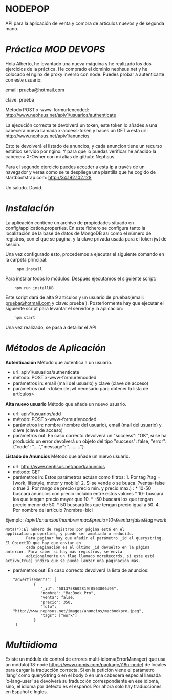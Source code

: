 **NODEPOP**
==============================================================================
API para la aplicación de venta y compra de artículos nuevos y de segunda mano.

*Práctica MOD DEVOPS*
===========================================
Hola Alberto, he levantado una nueva máquina y he realizado los dos ejercicios de la práctica.
He comprado el dominio nephsus.net y he colocado el nginx de proxy inverso con node. Puedes probar a autenticarte con este usuario:

email:  prueba@hotmail.com

clave:  prueba

Método POST x-www-formurlencoded: http://www.nephsus.net/apiv1/usuarios/authenticate

La ejecución correcta te devolverá un token, este token lo añades a una cabecera nueva llamada x-access-token y haces un GET a esta url:
http://www.nephsus.net/apiv1/anuncios

Esto te devolverá el listado de anuncios, y cada anuncion tiene un recurso estático servido por nginx. Y para que lo puedas verificar he 
añadido la cabecera X-Owner con mi alias de github: Nephsus.

Para el segundo ejercicio puedes acceder a esta ip a través de un navegador y veras como se te despliega una plantilla que he cogido de startbootstrap.com:
http://34.192.102.128

Un saludo.
David.

*Instalación*
===========================================
La aplicación contiene un archivo de propiedades situado en config/application.properties. En este fichero 
se configura tanto la localización de la base de datos de MongoDB así como el número de registros, con el que se pagina, y 
la clave privada usada para el token jwt de sesión.

Una vez configurado esto, procedemos a ejecutar el siguiente comando en la carpeta principal:
         
         npm install

 
Para instalar todos lo módulos. Después ejecutamos el siguiente script:

        npm run installDB

Este script dará de alta 9 artículos y un usuario de pruebas(email: prueba@hotmail.com y clave: prueba ).
Posteriormente hay que ejecutar el siguiente script para levantar el servidor y la aplicación:

        npm start
 

Una vez realizado, se pasa a detallar el API.

*Métodos de Aplicación*
===========================================

 **Autenticación**
 Método que autentica a un usuario.
 
 * url:    apiv1/usuarios/authenticate
 * método: POST x-www-formurlencoded
 * parámetros in:  email (mail del usuario) y clave (clave de acceso)
 * parámetros out: <token de jwt necesario para obtener la lista de artículos>
 
 
 **Alta nuevo usuario**
 Método que añade un nuevo usuario.
  
 * url:    apiv1/usuarios/add
 * método: POST x-www-formurlencoded
 * parámetros in:  nombre (nombre del usuario), email (mail del usuario) y clave (clave de acceso)
 * parámetros out: En caso correcto devolverá un "success": "OK", si se ha producido un error devolverá un objeto del tipo "success": false, "error": {"code": "....","message": "........."} 
 
 
  **Listado de Anuncios**
  Método que añade un nuevo usuario.
   
  * url:    http://www.nephsus.net/apiv1/anuncios
  * método: GET 
  * parámetros in:  Estos parámetros actúan como filtros:
                        1. Por tag ?tag = [work, lifestyle, motor y mobile]
                        2. Si se vende o se busca. ?venta=false o true
                        3. Por rango de precio (precio min. y precio max.) :
                                    * 10-50 buscará anuncios con precio incluido entre estos valores
                                    * 10- buscará los que tengan precio mayor que 10.
                                    * -50 buscará los que tengan precio menor de 50.
                                    * 50 buscará los que tengan precio igual a 50. 
                        4. Por nombre del artículo ?nombre=bici
                        
   Ejemplo:
        _/apiv1/anuncios?nombre=mac&precio=10-&venta=false&tag=work_
            
    Nota(*):El número de registros por página está en el application.properties, y puede ser ampliado o reducido. 
             Para paginar hay que añadir el parámetro _id al querystring. El ObjectID que hay que enviar en 
             cada paginación es el último _id devuelto en la página anterior. Para saber si hay más registros, se envía 
             adicionalmente un flag llamado moreRecords, si este está activo(true) indica que se puede lanzar una paginación más.
  * parámetros out: En caso correcto devolverá la lista de anuncios: 
  
  
        "advertisements": [
                 {
                    "_id": "5813758602819f0563806d95",
                    "nombre": "MacBook Pro",
                    "venta": false,
                    "precio": 350,
                    "foto": "http://www.nephsus.net/images/anuncios/macbookpro.jpeg",
                    "tags": ["work"]
                 }
         ]
         
*Multiidioma*
===========================================
Existe un módulo de control de errores multi-idioma(ErrorManager) que usa
un módulo(i18-node https://www.npmjs.com/package/i18n-node) de locales para cargar
la traducción correcta. Si en la petición viene el parámetro 'lang' como queryString ó en el body ó 
en una cabecera especial llamada 'x-lang-user' se devolverá su traducción correspondiente en ese idioma,
sino, el idioma por defecto es el español. Por ahora sólo hay traducciones en Español e Ingles.